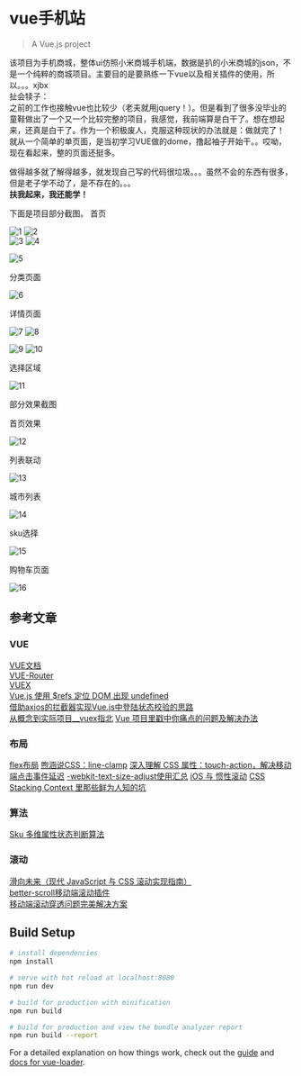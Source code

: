 # vue手机站

> A Vue.js project

该项目为手机商城，整体ui仿照小米商城手机端，数据是扒的小米商城的json，不是一个纯粹的商城项目。主要目的是要熟练一下vue以及相关插件的使用，所以。。。xjbx</br>
扯会犊子：</br>
之前的工作也接触vue也比较少（老夫就用jquery！）。但是看到了很多没毕业的童鞋做出了一个又一个比较完整的项目，我感觉，我前端算是白干了。想在想起来，还真是白干了。作为一个积极废人，克服这种现状的办法就是：做就完了！</br>
就从一个简单的单页面，是当初学习VUE做的dome，撸起袖子开始干。。哎呦，现在看起来，整的页面还挺多。

做得越多就了解得越多，就发现自己写的代码很垃圾。。。虽然不会的东西有很多，但是老子学不动了，是不存在的。。。</br>
**扶我起来，我还能学！**


下面是项目部分截图。
首页

![1](https://bolg-1.oss-cn-hangzhou.aliyuncs.com/18.06.29.01.png)
![2](https://bolg-1.oss-cn-hangzhou.aliyuncs.com/18.06.29.02.png)</br>
![3](https://bolg-1.oss-cn-hangzhou.aliyuncs.com/18.06.29.03.png)
![4](https://bolg-1.oss-cn-hangzhou.aliyuncs.com/18.06.29.04.png)</br>

![5](https://bolg-1.oss-cn-hangzhou.aliyuncs.com/18.06.29.05.png)</br>

分类页面

![6](https://bolg-1.oss-cn-hangzhou.aliyuncs.com/18.06.29.06.png)</br>

详情页面

![7](https://bolg-1.oss-cn-hangzhou.aliyuncs.com/18.06.29.07.png)
![8](https://bolg-1.oss-cn-hangzhou.aliyuncs.com/18.06.29.08.png)</br>

![9](https://bolg-1.oss-cn-hangzhou.aliyuncs.com/18.06.29.09.png)
![10](https://bolg-1.oss-cn-hangzhou.aliyuncs.com/18.06.29.10.png)</br>

选择区域

![11](https://bolg-1.oss-cn-hangzhou.aliyuncs.com/18.06.29.11.png)</br>

部分效果截图</br>

首页效果</br>

![12](https://bolg-1.oss-cn-hangzhou.aliyuncs.com/18.07.01.01.gif)</br>

列表联动</br>

![13](https://bolg-1.oss-cn-hangzhou.aliyuncs.com/18.07.01.02.gif)</br>

城市列表</br>
 
![14](https://bolg-1.oss-cn-hangzhou.aliyuncs.com/18.04.22.2.gif)</br>

sku选择</br>

![15](https://bolg-1.oss-cn-hangzhou.aliyuncs.com/18.06.29.13.gif)</br>

购物车页面</br>

![16](https://bolg-1.oss-cn-hangzhou.aliyuncs.com/18.07.01.03.gif)</br>



## 参考文章

### VUE

[VUE文档](https://cn.vuejs.org/v2/api/)</br>
[VUE-Router](https://router.vuejs.org/zh/guide/)</br>
[VUEX](https://vuex.vuejs.org/zh/)</br>
[Vue.js 使用 $refs 定位 DOM 出现 undefined](https://www.jianshu.com/p/090937a480b5)</br>
[借助axios的拦截器实现Vue.js中登陆状态校验的思路](http://www.imooc.com/article/25167)</br>
[从概念到实际项目__vuex指北](https://juejin.im/post/5b2fbb47e51d45589e7bd727)
[Vue 项目里戳中你痛点的问题及解决办法](https://juejin.im/post/5b174de8f265da6e410e0b4e)

### 布局
[flex布局](http://www.ruanyifeng.com/blog/2015/07/flex-grammar.html)
[煦涵说CSS：line-clamp](https://www.aliyun.com/jiaocheng/636050.html)
[深入理解 CSS 属性：touch-action，解决移动端点击事件延迟](http://f2ex.cn/css-property-touch-action/)
[-webkit-text-size-adjust使用汇总](https://www.jianshu.com/p/9fad261dd3e1)
[iOS 与 惯性滚动](http://www.cnblogs.com/chris-oil/p/6164966.html)
[CSS Stacking Context 里那些鲜为人知的坑](https://segmentfault.com/a/1190000002783265)

### 算法
[Sku 多维属性状态判断算法](https://juejin.im/entry/5868655861ff4b0057774be7)

### 滚动

[滑向未来（现代 JavaScript 与 CSS 滚动实现指南）](https://www.zcfy.cc/article/scroll-to-the-future)</br>
[better-scroll移动端滚动插件](https://ustbhuangyi.github.io/better-scroll/doc/zh-hans/)</br>
[移动端滚动穿透问题完美解决方案](https://segmentfault.com/a/1190000005617307)</br>


## Build Setup

``` bash
# install dependencies
npm install

# serve with hot reload at localhost:8080
npm run dev

# build for production with minification
npm run build

# build for production and view the bundle analyzer report
npm run build --report
```

For a detailed explanation on how things work, check out the [guide](http://vuejs-templates.github.io/webpack/) and [docs for vue-loader](http://vuejs.github.io/vue-loader).
